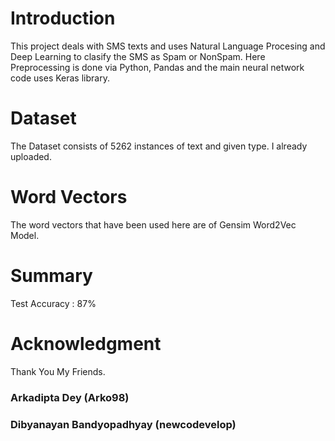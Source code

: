 # Introduction

This project deals with SMS texts and uses Natural Language Procesing and Deep Learning to clasify the SMS as Spam or NonSpam. Here Preprocessing is done via Python, Pandas and the main neural network code uses Keras library.

# Dataset

The Dataset consists of 5262 instances of text and given type. I already uploaded.

# Word Vectors


The word vectors that have been used here are of Gensim Word2Vec Model. 

# Summary

Test Accuracy : 87%

# Acknowledgment

Thank You My Friends.

   ### Arkadipta Dey (Arko98) 
   ### Dibyanayan Bandyopadhyay (newcodevelop)


